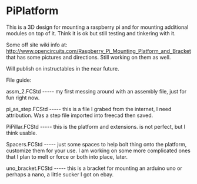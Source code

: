 # PiPlatform
This is a 3D design for mounting a raspberry pi and for mounting additional modules on top of it.  Think it is ok but still testing and tinkering with it.

Some off site wiki info at:  http://www.opencircuits.com/Raspberry_Pi_Mounting_Platform_and_Bracket
that has some pictures and directions.  Still working on them as well.

Will publish on instructables in the near future.

File guide:

 assm_2.FCStd ----- my first messing around with an assembly file, just for fun right now.
 
 pi_as_step.FCStd ----- this is a file I grabed from the internet, I need attribution.  Was a step file imported into freecad then saved.
 
 PiPillar.FCStd ----- this is the platform and extensions. is not perfect, but I think usable.
 
 Spacers.FCStd ----- just some spaces to help bolt thing onto the platform, customize them for your use.  I am working on some more complicated ones that I plan to melt or force or both into place, later.
 
 uno_bracket.FCStd  ----- this is a bracket for mounting an arduino uno or perhaps a nano, a little sucker I got on ebay.
